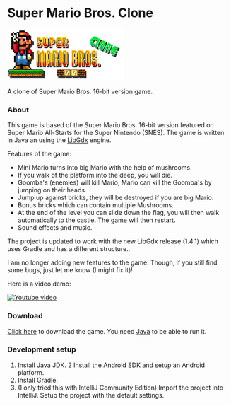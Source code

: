 Super Mario Bros. Clone
==========
![image](logo.png)

A clone of Super Mario Bros. 16-bit version game.

### About
This game is based of the Super Mario Bros. 16-bit version featured on Super Mario All-Starts for the Super Nintendo (SNES). The game is written in Java an using the [LibGdx](http://libgdx.badlogicgames.com/) engine.

Features of the game:
* Mini Mario turns into big Mario with the help of mushrooms.
* If you walk of the platform into the deep, you will die.
* Goomba's (enemies) will kill Mario, Mario can kill the Goomba's by jumping on their heads.
* Jump up against bricks, they will be destroyed if you are big Mario.
* Bonus bricks which can contain multiple Mushrooms.
* At the end of the level you can slide down the flag, you will then walk automatically to the castle. The game will then restart.
* Sound effects and music.

The project is updated to work with the new LibGdx release (1.4.1) which uses Gradle and has a different structure..

I am no longer adding new features to the game. Though, if you still find some bugs, just let me know (I might fix it)!

Here is a video demo:

[![Youtube video](http://img.youtube.com/vi/GxyUYAL4O7I/0.jpg)](http://www.youtube.com/watch?v=GxyUYAL4O7I)

### Download

[Click here](https://github.com/ArjanFrans/mario-game/releases/download/1/mario-game-1.0.jar) to download the game. You need [Java](https://java.com/nl/download/) to be able to run it.

### Development setup

1.  Install Java JDK.
2   Install the Android SDK and setup an Android platform.
2.  Install Gradle.
3.  (I only tried this with IntelliJ Community Edition) Import the project into IntelliJ. Setup the project with the default settings.

